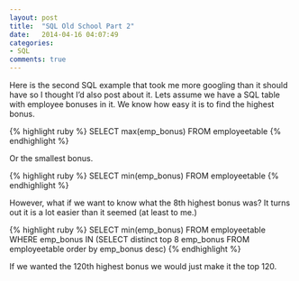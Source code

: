 ```yaml
---
layout: post
title:  "SQL Old School Part 2"
date:   2014-04-16 04:07:49
categories:
- SQL
comments: true
---
```



Here is the second SQL example that took me more googling than it should have so I thought I’d also post about it. Lets assume we have a SQL table with employee bonuses in it. We know how easy it is to find the highest bonus.

{% highlight ruby %}
SELECT max(emp_bonus) FROM employeetable
{% endhighlight %}

Or the smallest bonus.

{% highlight ruby %}
SELECT min(emp_bonus) FROM employeetable
{% endhighlight %}

However, what if we want to know what the 8th highest bonus was? It turns out it is a lot easier than it seemed (at least to me.)

{% highlight ruby %}
SELECT min(emp_bonus) FROM employeetable
WHERE emp_bonus IN
(SELECT distinct top 8 emp_bonus FROM employeetable order by emp_bonus desc)
{% endhighlight %}

If we wanted the 120th highest bonus we would just make it the top 120.
